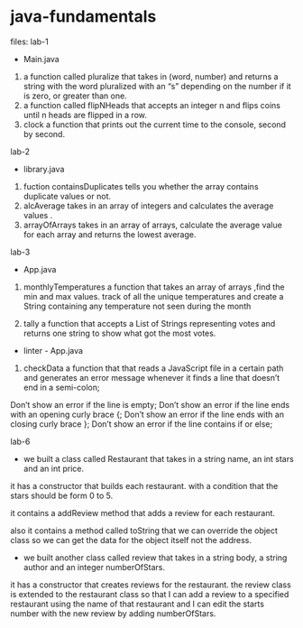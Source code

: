 # java-fundamentals
files:
lab-1
- Main.java
1. a function called pluralize
 that takes in (word, number) and returns a string with the word pluralized with an “s” depending on the number if it is zero, or greater than one.
2.  a function called flipNHeads 
that accepts an integer n and flips coins until n heads are flipped in a row.
3.  clock
a function that prints out the current time to the console, second by second. 


lab-2
- library.java
1. fuction containsDuplicates
tells you whether the array contains duplicate values or not.
2. alcAverage
takes in an array of integers and calculates the average values .
3. arrayOfArrays
takes in an array of arrays,  calculate the average value for each array and returns the lowest average.


lab-3 
- App.java 
1. monthlyTemperatures
 a function that takes an array of arrays ,find the min and max values.
  track of all the unique temperatures and create a String containing any temperature not seen during the month

  2. tally
  a function that accepts a List of Strings representing votes and returns one string to show what got the most votes.

- linter - App.java
1. checkData
a function that that reads a JavaScript file in a certain path and generates an error message whenever it finds a line that doesn’t end in a semi-colon;

Don’t show an error if the line is empty;
Don’t show an error if the line ends with an opening curly brace {;
Don’t show an error if the line ends with an closing curly brace };
Don’t show an error if the line contains if or else; 

lab-6 
 - we built a class called Restaurant that takes in a string name, an int stars and an int price. 

 it has a constructor that builds each restaurant. 
 with a condition that the stars should be form 0 to 5. 

 it contains a addReview method that adds a review for each restaurant. 

 also it contains a method called toString that we can override the object class
 so  we can get the data for the object itself not the address. 

 - we built another class called review that takes in a string body, a string author and an integer numberOfStars.

 it has a constructor that creates reviews for the restaurant.
the review class is extended to the restaurant class so that I can add a review to a specified restaurant using the name of that restaurant and I can edit the starts number with the new review by adding numberOfStars. 

 



